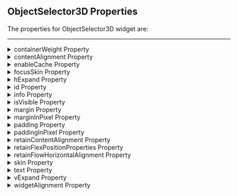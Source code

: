 
ObjectSelector3D Properties
---------------------------

The properties for ObjectSelector3D widget are:

* * *

<details close markdown="block"><summary>containerWeight Property</summary>

* * *

Specifies the percentage of width that should allocated by its parent widget. The parent widget space is distributed to its child widgets based on this weight factor. All its child widgets should sum up to 100% of weight except when placed in _voltmx.ui.ScrollBox_.

### Syntax

```

containerWeight
```

### Type

Number ( less than 100)

### Read/Write

Yes - (Read and Write)

### Example

```

//Defining the properties for ObjectSelector3D with containerWeight:70
var objBasic = {id:"objThreeD",
	skin:"ObjSkin",
	focusSkin:"ObjFSkin",
	text:"Seat reservation",
	isVisible:true};

var objLayout = {widgetAlignment:constants.WIDGET_ALIGN_CENTER,
	padding:[5,5,5,5],
	contentAlignment:constants.CONTENT_ALIGN_CENTER,
	**containerWeight:70**,
	margin:[5,5,5,5],
	paddingInPixel:true,
	marginInPixel:true,
	hExpand:false,
	vExpand:false};

//Creating the ObjectSelector3D.
var objThreeD =new voltmx.ui.ObjectSelector3D(objBasic, objLayout, {});
```

### Accessible from IDE

Yes

### Platform Availability

	Available on Windows Phone platform only.

* * *

</details>
<details close markdown="block"><summary>contentAlignment Property</summary>

* * *

Specifies the alignment of the text on the ObjectSelector3D with respect to its boundaries. A default value CONTENT\_ALIGN\_MIDDLE\_LEFT is assigned for all platforms.

### Syntax

```

contentAlignment
```

### Type

Number

### Read/Write

No

### Remarks

To choose another alignment, click the drop-down arrow and select the desired alignment. However, to change the default value on a particular platform, select the button next to the drop-down and select respective platform and choose the value.

![](Resources/Images/richtextcontentalignment.png)

**Default:** CONTENT\_ALIGN\_MIDDLE\_LEFT

The following are the available options:

CONTENT\_ALIGN\_TOP\_LEFT - Specifies the text should align at top left corner of the widget.

CONTENT\_ALIGN\_TOP\_CENTER - Specifies the text should align at top center of the widget.

CONTENT\_ALIGN\_TOP\_RIGHT- Specifies the text should align at top right of the widget.

CONTENT\_ALIGN\_MIDDLE\_LEFT- Specifies the text should align at middle left of the widget.

CONTENT\_ALIGN\_CENTER- Specifies the text should align at center of the widget.

CONTENT\_ALIGN\_MIDDLE\_RIGHT- Specifies the text should align at middle right of the widget.

CONTENT\_ALIGN\_BOTTOM\_LEFT- Specifies the text should align at bottom left of the widget.

CONTENT\_ALIGN\_BOTTOM\_CENTER- Specifies the text should align at bottom center of the widget.

CONTENT\_ALIGN\_BOTTOM\_RIGHT - Specifies the text should align at bottom right of the widget.

### Example

```

/*Defining the properties for ObjectSelector3D with contentAlignment:
constants.CONTENT_ALIGN_CENTER*/
var objBasic = {id:"objThreeD",
	skin:"ObjSkin",focusSkin:"ObjFSkin",
	text:"Seat reservation",
	isVisible:true};

var objLayout = {widgetAlignment:constants.WIDGET_ALIGN_CENTER,
	paddingInPixel:true,
	marginInPixel:true, **contentAlignment:constants.CONTENT_ALIGN_CENTER**,
	containerWeight:99,
	padding:[5,5,5,5],
	margin:[5,5,5,5],
	hExpand:false,
	vExpand:false};

//Creating the ObjectSelector3D.
var objThreeD =new voltmx.ui.ObjectSelector3D(objBasic, objLayout, {});
```

### Accessible from IDE

Yes

### Platform Availability

	Available on Windows Phone platform only.

* * *

</details>
<details close markdown="block"><summary>enableCache Property</summary>

* * *

The property enables you to improve the performance of Positional Dimension Animations.

### Syntax

```

enableCache
```

### Type

Boolean

### Read/Write

Read + Write

### Remarks

The default value for this property is true.

> **_Note:_** When the property is used, application consumes more memory. The usage of the property enables tradeoff between performance and visual quality of the content. Use the property cautiously.

### Example

```

Form1.widgetID.enableCache = true;
```

### Platform Availability

*   Available in the IDE.
*   Windows

* * *

</details>
<details close markdown="block"><summary>focusSkin Property</summary>

* * *

Specifies the look and feel of the ObjectSelector3D when in focus.

### Syntax

```

focusSkin
```

### Type

String

### Read/Write

Yes - (Read and Write)

### Example

```

//Defining the properties for ObjectSelector3D with focusSkin:"ObjFSkin"
var objBasic = {id:"objThreeD",
	skin:"ObjSkin", **focusSkin:"ObjFSkin"**,
	text:"Seat reservation",
	isVisible:true};

var objLayout = {widgetAlignment:constants.WIDGET_ALIGN_CENTER,
	padding:[5,5,5,5],
	contentAlignment:constants.CONTENT_ALIGN_CENTER,
	containerWeight:99,
	margin:[5,5,5,5],
	paddingInPixel:true,
	marginInPixel:true,
	hExpand:false,
	vExpand:false};

//Creating the ObjectSelector3D.
var objThreeD =new voltmx.ui.ObjectSelector3D(objBasic, objLayout, {});

//Reading focusSkin of the ObjectSelector3D
alert("ObjectSelector3D focusSkin is ::"+objThreeD.focusSkin);
```

### Accessible from IDE

Yes

### Platform Availability

	Available on Windows Phone platform only.

* * *

</details>
<details close markdown="block"><summary>hExpand Property</summary>

* * *

Specifies if the widget should occupy all the width available to it.

### Syntax

```

hExpand
```

### Type

Boolean

### Read/Write

No

### Remarks

Mobile Web does not support the Expand property. This is because a widget in a Mobile Web cannot expand or contract based on the neighboring widget (default behavior of a widget in a Mobile Web).

**Default:**_true_

If set to _false,_ the widget occupies the preferred width. The preferred width of a widget is the sum of its contents width, padding and margin.

If set to _true,_ the widget ensures that the entire width available to it, is occupied.

![Widget when the Expand horizontal is set to true ](Resources/Images/Expand_Horizontal.png)

### Example

```

//Defining the properties for ObjectSelector3D with hExpand:false
var objBasic = {id:"objThreeD",
	skin:"ObjSkin",
	focusSkin:"ObjFSkin",
	text:"Seat reservation",
	isVisible:true};

var objLayout = {widgetAlignment:constants.WIDGET_ALIGN_CENTER,
	margin:[5,5,5,5],
	paddingInPixel:true,
	contentAlignment:constants.CONTENT_ALIGN_CENTER,
	containerWeight:99,
	padding:[5,5,5,5],
	marginInPixel:true, 
	**hExpand:false**, 
	vExpand:false};

//Creating the ObjectSelector3D.
var objThreeD =new voltmx.ui.ObjectSelector3D(objBasic, objLayout, {});
```

### Accessible from IDE

Yes

### Platform Availability

	Available on Windows Phone platform only.

* * *

</details>
<details close markdown="block"><summary>id Property</summary>

* * *

id is a unique identifier of ObjectSelector3D consisting of alpha numeric characters. Every ObjectSelector3D should have a unique id within a Form.

### Syntax

```

id
```

### Type

String

### Read/Write

Yes - (Read only)

### Example

```

//Defining the properties for ObjectSelector3D with id:"objThreeD"
var objBasic = {**id:"objThreeD"**,
	skin:"ObjSkin",
	focusSkin:"ObjFSkin",
	text:"Seat reservation",
	isVisible:true};

var objLayout = {widgetAlignment:constants.WIDGET_ALIGN_CENTER,
	contentAlignment:constants.CONTENT_ALIGN_CENTER,
	containerWeight:99,
	padding:[5,5,5,5],
	margin:[5,5,5,5],
	paddingInPixel:true,
	marginInPixel:true,
	hExpand:false,
	vExpand:false};

//Creating the ObjectSelector3D.
var objThreeD =new voltmx.ui.ObjectSelector3D(objBasic, objLayout, {});

//Reading id of the ObjectSelector3D.
alert("ObjectSelector3D id is ::"+objThreeD.id);
```

### Accessible from IDE

Yes

### Platform Availability

	Available on Windows Phone platform only.

* * *

</details>
<details close markdown="block"><summary>info Property</summary>

* * *

A custom JSObject with the key value pairs that a developer can use to store the context with the widget. This will help in avoiding the globals to most part of the programming .

### Syntax

```

info
```

### Type

JSObject

### Read/Write

Yes - (Read and Write)

### Remarks

This is a **non-Constructor** property. You cannot set this property through widget constructor. But you can read and write data to it.

Info property holds any JSObject. Post assigning the JSObject to info property, the JSObject should not be modified. For example,

```

var inf = {a: "hello"};
widget.info = inf; //works
widget.info.a = "hello world";
//This will not update the widget info a property to hello world.
//widget.info.a will have old value as hello.
```

### Example

```

//Defining the properties for ObjectSelector3D with info property.
var objBasic = {id:"objThreeD",
	skin:"ObjSkin",
	focusSkin:"ObjFSkin",
	text:"Seat reservation",
	isVisible:true};

var objLayout = {widgetAlignment:constants.WIDGET_ALIGN_CENTER,
	contentAlignment:constants.CONTENT_ALIGN_CENTER,
	containerWeight:99,
	padding:[5,5,5,5],
	margin:[5,5,5,5],
	paddingInPixel:true,
	marginInPixel:true,
	hExpand:false,
	vExpand:false};

//Creating the ObjectSelector3D.
var objThreeD =new voltmx.ui.ObjectSelector3D(objBasic, objLayout, {});
**objThreeD.info = {key:"OS3D images"};**

//Reading info of the ObjectSelector3D.
alert("ObjectSelector3D info is ::"+objThreeD.info);
```

### Accessible from IDE

No

### Platform Availability

	Available on Windows Phone platform only.

* * *

</details>
<details close markdown="block"><summary>isVisible Property</summary>

* * *

The property controls the visibility of a widget on the form.

### Syntax

```

isVisible
```

### Type

Boolean

### Read/Write

Read + Write

### Remarks

The default value for the property is true. If set to _false,_ the widget is not displayed. If set to _true,_ the widget is displayed.

> **_Note:_** The visibility of the widget can be controlled using the setVisibility method.

### Example

```

//This is a generic property that is applicable for various widgets.
//Here, we have shown how to use the isVisible Property for camera widget.
/*You need to make a corresponding use of the 
isVisible Property for other applicable widgets.*/
frmCamera.myCamera.isVisible=true;
```

### Platform Availability

*   Available in the IDE.
*   Android, iOS, Windows, and Desktop Web

* * *

</details>
<details close markdown="block"><summary>margin Property</summary>

* * *

Defines the space around a widget. You can use this option to define the left, top, right, and bottom distance between the widget and the next widget.

### Syntax

```

margin
```

### Type

Array of numbers

### Read/Write

Yes - (Read and Write)

### Remarks

To define the margin values for a platform, click the (![](Resources/Images/clicktoedit.png)) button against the property to open the _Margin_ screen. Select the checkbox against the platform for which you want to define the margins and enter the top, left, right, and bottom margin values.

If you want to use the margin values set for a platform across other platforms, you can click the _Apply To_ button and select the platforms on which you want the margin values to be applied.

The following image illustrates the window to define the margins for platforms:

![](Resources/Images/os3dnewmargin.png)

The following image illustrates a widget with a defined margin:

![](Resources/Images/Margin.png)

### Example

```

//Defining the properties for ObjectSelector3D with margin:[5,5,5,5]
var objBasic = {id:"objThreeD",
	skin:"ObjSkin",
	focusSkin:"ObjFSkin",
	text:"Seat reservation",
	isVisible:true};

var objLayout = {widgetAlignment:constants.WIDGET_ALIGN_CENTER, 
	**margin:[5,5,5,5]**,
	paddingInPixel:true,
	contentAlignment:constants.CONTENT_ALIGN_CENTER,
	containerWeight:99,
	padding:[5,5,5,5],
	marginInPixel:true,
	hExpand:false,
	vExpand:false};

//Creating the ObjectSelector3D.
var objThreeD =new voltmx.ui.ObjectSelector3D(objBasic, objLayout, {});
```

### Accessible from IDE

Yes

### Platform Availability

	Available on Windows Phone platform only.

* * *

</details>
<details close markdown="block"><summary>marginInPixel Property</summary>

* * *

Indicates if the margin is to be applied in pixels or in percentage.

### Syntax

```

marginInPixel
```

### Type

Boolean

### Read/Write

No

### Remarks

**Default:** _false_

If set to _true,_ the margin is applied in pixels.

If set to _false,_ the margin is applied as set in [margin](#margin) property.

### Example

```

//Defining the properties for ObjectSelector3D with marginInPixel:true
var objBasic = {id:"objThreeD",
	skin:"ObjSkin",
	focusSkin:"ObjFSkin",
	text:"Seat reservation",
	isVisible:true};

var objLayout = {widgetAlignment:constants.WIDGET_ALIGN_CENTER,
	padding:[5,5,5,5],
	margin:[5,5,5,5],
	contentAlignment:constants.CONTENT_ALIGN_CENTER,
	containerWeight:99,
	paddingInPixel:true,
	**marginInPixel:true**,
	hExpand:false,
	vExpand:false};

//Creating the ObjectSelector3D.
var objThreeD =new voltmx.ui.ObjectSelector3D(objBasic, objLayout, {});
```

### Accessible from IDE

Yes

### Platform Availability

	Available on Windows Phone platform only.

* * *

</details>
<details close markdown="block"><summary>padding Property</summary>

* * *

Defines the space between the content of the widget and the widget boundaries. You can use this option to define the top, left, right, and bottom distance between the widget content and the widget boundary.

### Syntax

```

padding
```

### Type

Array of Numbers

### Read/Write

Yes - (Read and Write)

### Remarks

To define the padding values for a platform, click the (![](Resources/Images/clicktoedit.png)) button against the property to open the _Padding_ screen. Select the checkbox against the platform for which you want to define the padding's and enter the top, left, right, and bottom padding values.

If you want to use the padding values set for a platform across other platforms, you can click the _Apply To_ button and select the platforms on which you want the padding values to be applied.

The following image illustrates the window to define the padding's for platforms:

![](Resources/Images/os3dnewpadding.png)

The following image illustrates a widget with a defined padding:

![](Resources/Images/Padding.png)

### Example

```

//Defining the properties for ObjectSelector3D with padding:[5,5,5,5]
var objBasic = {id:"objThreeD",
	skin:"ObjSkin",
	focusSkin:"ObjFSkin",
	text:"Seat reservation",
	isVisible:true};

var objLayout = {widgetAlignment:constants.WIDGET_ALIGN_CENTER, 
	**padding:[5,5,5,5]**,
	margin:[5,5,5,5],
	contentAlignment:constants.CONTENT_ALIGN_CENTER,
	containerWeight:99,
	paddingInPixel:true,
	marginInPixel:true,
	hExpand:false,
	vExpand:false};

//Creating the ObjectSelector3D.
var objThreeD =new voltmx.ui.ObjectSelector3D(objBasic, objLayout, {});
```

### Accessible from IDE

Yes

### Platform Availability

	Available on Windows Phone platform only.

* * *

</details>
<details close markdown="block"><summary>paddingInPixel Property</summary>

* * *

Indicates if the padding is to be applied in pixels or in percentage.

### Syntax

```

paddingInPixel
```

### Type

Boolean

### Read/Write

No

### Remarks

**Default:** _false_

If set to _true,_ the padding is applied in pixels.

If set to _false,_ the padding is applied as set in [padding](#padding) property.

This property can be set to _true_ or _false_ only for iPhone, iPad, Android and Windows Mobile 7. On other platforms this property does not give any results even when set to _true_.

For backward compatibility on older projects, this property is will be made _true_ for iPhone, iPad, Android and Windows Mobile 7 and for other platforms it will be _false_.

### Example

```

//Defining the properties for ObjectSelector3D with paddingInPixel:true
var objBasic = {id:"objThreeD",
	skin:"ObjSkin",
	focusSkin:"ObjFSkin",
	text:"Seat reservation",
	isVisible:true};

var objLayout = {widgetAlignment:constants.WIDGET_ALIGN_CENTER,
	padding:[5,5,5,5],
	margin:[5,5,5,5],
	contentAlignment:constants.CONTENT_ALIGN_CENTER,
	containerWeight:99,
	**paddingInPixel:true**,
	marginInPixel:true,
	hExpand:false,
	vExpand:false};

//Creating the ObjectSelector3D.
var objThreeD =new voltmx.ui.ObjectSelector3D(objBasic, objLayout, {});
```

### Accessible from IDE

Yes

### Platform Availability

	Available on Windows Phone platform only.

* * *

</details>
<details close markdown="block"><summary>retainContentAlignment Property</summary>

* * *

This property is used to retain the content alignment property value, as it was defined.

> **_Note:_** Locale-level configurations take priority when invalid values are given to this property, or if it is not defined.

### The mirroring widget layout properties should be defined as follows.

```

function getIsFlexPositionalShouldMirror(widgetRetainFlexPositionPropertiesValue) {
    return (isI18nLayoutConfigEnabled &&
    localeLayoutConfig[defaultLocale]
    ["mirrorFlexPositionalProperties"] == true &&
    !widgetRetainFlexPositionPropertiesValue);
}
```

### The following table illustrates how widgets consider Local flag and Widget flag values.

  
| Properties | Local Flag Value | Widget Flag Value | Action |
| --- | --- | --- | --- |
| Mirror/retain FlexPositionProperties | true | true | Use the designed layout from widget for all locales. Widget layout overrides everything else. |
| Mirror/retain FlexPositionProperties | true | false | Use Mirror FlexPositionProperties since locale-level Mirror is true. |
| Mirror/retain FlexPositionProperties | true | not specified | Use Mirror FlexPositionProperties since locale-level Mirror is true. |
| Mirror/retain FlexPositionProperties | false | true | Use the designed layout from widget for all locales. Widget layout overrides everything else. |
| Mirror/retain FlexPositionProperties | false | false | Use the Design/Model-specific default layout. |
| Mirror/retain FlexPositionProperties | false | not specified | Use the Design/Model-specific default layout. |
| Mirror/retain FlexPositionProperties | not specified | true | Use the designed layout from widget for all locales. Widget layout overrides everything else. |
| Mirror/retain FlexPositionProperties | not specified | false | Use the Design/Model-specific default layout. |
| Mirror/retain FlexPositionProperties | not specified | not specified | Use the Design/Model-specific default layout. |

### Syntax

```

retainContentAlignment
```

### Type

Boolean

### Read/Write

No (only during widget-construction time)

### Example

```

//This is a generic property that is applicable for various widgets.
//Here, we have shown how to use the retainContentAlignment property for Button widget.
/*You need to make a corresponding use of the 
retainContentAlignment property for other applicable widgets.*/
var btn = new voltmx.ui.Button({
    "focusSkin": "defBtnFocus",
    "height": "50dp",
    "id": "myButton",
    "isVisible": true,
    "left": "0dp",
    "skin": "defBtnNormal",
    "text": "text always from top left",
    "top": "0dp",
    "width": "260dp",
    "zIndex": 1
}, {
    "contentAlignment": constants.CONTENT_ALIGN_TOP_LEFT,
    "displayText": true,
    "padding": [0, 0, 0, 0],
    "paddingInPixel": false,
    "retainFlexPositionProperties": false,
    "retainContentAlignment": true
}, {});
```

### Platform Availability

*   Available in IDE
*   Windows, iOS, Android, and SPA

* * *

</details>
<details close markdown="block"><summary>retainFlexPositionProperties Property</summary>

* * *

This property is used to retain flex positional property values as they were defined. The flex positional properties are left, right, and padding.

> **_Note:_** Locale-level configurations take priority when invalid values are given to this property, or if it is not defined.

### The mirroring widget layout properties should be defined as follows.

```

function getIsFlexPositionalShouldMirror(widgetRetainFlexPositionPropertiesValue) {
    return (isI18nLayoutConfigEnabled &&
    localeLayoutConfig[defaultLocale]
    ["mirrorFlexPositionalProperties"] == true &&
    !widgetRetainFlexPositionPropertiesValue);
}
```

### The following table illustrates how widgets consider Local flag and Widget flag values.

  
| Properties | Local Flag Value | Widget Flag Value | Action |
| --- | --- | --- | --- |
| Mirror/retain FlexPositionProperties | true | true | Use the designed layout from widget for all locales. Widget layout overrides everything else. |
| Mirror/retain FlexPositionProperties | true | false | Use Mirror FlexPositionProperties since locale-level Mirror is true. |
| Mirror/retain FlexPositionProperties | true | not specified | Use Mirror FlexPositionProperties since locale-level Mirror is true. |
| Mirror/retain FlexPositionProperties | false | true | Use the designed layout from widget for all locales. Widget layout overrides everything else. |
| Mirror/retain FlexPositionProperties | false | false | Use the Design/Model-specific default layout. |
| Mirror/retain FlexPositionProperties | false | not specified | Use the Design/Model-specific default layout. |
| Mirror/retain FlexPositionProperties | not specified | true | Use the designed layout from widget for all locales. Widget layout overrides everything else. |
| Mirror/retain FlexPositionProperties | not specified | false | Use the Design/Model-specific default layout. |
| Mirror/retain FlexPositionProperties | not specified | not specified | Use the Design/Model-specific default layout. |

### Syntax

```

retainFlexPositionProperties
```

### Type

Boolean

### Read/Write

No (only during widget-construction time)

### Example

```

//This is a generic property that is applicable for various widgets.
//Here, we have shown how to use the retainFlexPositionProperties property for Button widget.
/*You need to make a corresponding use of the 
retainFlexPositionProperties property for other applicable widgets.*/
var btn = new voltmx.ui.Button({
    "focusSkin": "defBtnFocus",
    "height": "50dp",
    "id": "myButton",
    "isVisible": true,
    "left": "0dp",
    "skin": "defBtnNormal",
    "text": "always left",
    "top": "0dp",
    "width": "260dp",
    "zIndex": 1
}, {
    "contentAlignment": constants.CONTENT_ALIGN_CENTER,
    "displayText": true,
    "padding": [0, 0, 0, 0],
    "paddingInPixel": false,
    "retainFlexPositionProperties": true,
    "retainContentAlignment": false
}, {});
```

### Platform Availability

*   Available in IDE
*   Windows, iOS, Android, and SPA

* * *

</details>
<details close markdown="block"><summary>retainFlowHorizontalAlignment Property</summary>

* * *

This property is used to convert Flow Horizontal Left to Flow Horizontal Right.

> **_Note:_** Locale-level configurations take priority when invalid values are given to this property, or if it is not defined.

### The mirroring widget layout properties should be defined as follows.

```

function getIsFlexPositionalShouldMirror(widgetRetainFlexPositionPropertiesValue) {
    return (isI18nLayoutConfigEnabled &&
    localeLayoutConfig[defaultLocale]
    ["mirrorFlexPositionalProperties"] == true &&
    !widgetRetainFlexPositionPropertiesValue);
}
```

### The following table illustrates how widgets consider Local flag and Widget flag values.

  
| Properties | Local Flag Value | Widget Flag Value | Action |
| --- | --- | --- | --- |
| Mirror/retain FlexPositionProperties | true | true | Use the designed layout from widget for all locales. Widget layout overrides everything else. |
| Mirror/retain FlexPositionProperties | true | false | Use Mirror FlexPositionProperties since locale-level Mirror is true. |
| Mirror/retain FlexPositionProperties | true | not specified | Use Mirror FlexPositionProperties since locale-level Mirror is true. |
| Mirror/retain FlexPositionProperties | false | true | Use the designed layout from widget for all locales. Widget layout overrides everything else. |
| Mirror/retain FlexPositionProperties | false | false | Use the Design/Model-specific default layout. |
| Mirror/retain FlexPositionProperties | false | not specified | Use the Design/Model-specific default layout. |
| Mirror/retain FlexPositionProperties | not specified | true | Use the designed layout from widget for all locales. Widget layout overrides everything else. |
| Mirror/retain FlexPositionProperties | not specified | false | Use the Design/Model-specific default layout. |
| Mirror/retain FlexPositionProperties | not specified | not specified | Use the Design/Model-specific default layout. |

### Syntax

```

retainFlowHorizontalAlignment
```

### Type

Boolean

### Read/Write

No (only during widget-construction time)

### Example

```

//This is a generic property that is applicable for various widgets.
//Here, we have shown how to use the retainFlowHorizontalAlignment property for Button widget.
/*You need to make a corresponding use of the 
retainFlowHorizontalAlignment property for other applicable widgets. */
var btn = new voltmx.ui.Button({
 "focusSkin": "defBtnFocus",
 "height": "50dp",
 "id": "myButton",
 "isVisible": true,
 "left": "0dp",
 "skin": "defBtnNormal",
 "text": "always left",
 "top": "0dp",
 "width": "260dp",
 "zIndex": 1
}, {
 "contentAlignment": constants.CONTENT_ALIGN_CENTER,
 "displayText": true,
 "padding": [0, 0, 0, 0],
 "paddingInPixel": false,
 "retainFlexPositionProperties": true,
 "retainContentAlignment": false,
 "retainFlowHorizontalAlignment ": false
}, {});
```

### Platform Availability

*   Available in IDE
*   Windows, iOS, Android, and SPA

* * *

</details>
<details close markdown="block"><summary>skin Property</summary>

* * *

Specifies a background skin for ObjectSelector3D widget.

### Syntax

```

skin
```

### Type

String

### Read/Write

Yes - (Read and Write)

### Example

```

//Defining the properties for ObjectSelector3D with skin:"ObjSkin"
var objBasic = {id:"objThreeD", 
	**skin:"ObjSkin"**,
	focusSkin:"ObjFSkin",
	text:"Seat reservation",
	isVisible:true};

var objLayout = {widgetAlignment:constants.WIDGET_ALIGN_CENTER,
	padding:[5,5,5,5],
	contentAlignment:constants.CONTENT_ALIGN_CENTER,containerWeight:99,
	margin:[5,5,5,5],
	paddingInPixel:true,
	marginInPixel:true,
	hExpand:false,
	vExpand:false};

//Creating the ObjectSelector3D.
var objThreeD =new voltmx.ui.ObjectSelector3D(objBasic, objLayout, {});

//Reading skin of the ObjectSelector3D
alert("ObjectSelector3D skin is ::"+objThreeD.skin);
```

### Accessible from IDE

Yes

### Platform Availability

	Available on Windows Phone platform only.

* * *

</details>
<details close markdown="block"><summary>text Property</summary>

* * *

Specifies a general or descriptive text for the ObjectSelector3D widget.

### Syntax

```

text
```

### Type

String

### Read/Write

Yes - (Read and Write)

```

//Defining the properties for ObjectSelector3D with text:"Seat reservation"
var objBasic = {id:"objThreeD",
	skin:"ObjSkin",
	focusSkin:"ObjFSkin", 
	**text:"Seat reservation"**,
	isVisible:true};

var objLayout = {widgetAlignment:constants.WIDGET_ALIGN_CENTER,
	padding:[5,5,5,5],
	contentAlignment:constants.CONTENT_ALIGN_CENTER,
	containerWeight:99,
	margin:[5,5,5,5],
	paddingInPixel:true,
	marginInPixel:true,
	hExpand:false,
	vExpand:false};

//Creating the ObjectSelector3D.
var objThreeD =new voltmx.ui.ObjectSelector3D(objBasic, objLayout, {});

//Reading text of the ObjectSelector3D.
alert("ObjectSelector3D text is ::"+objThreeD.text);
```

### Accessible from IDE

Yes

### Platform Availability

	Available on Windows Phone platform only.

* * *

</details>
<details close markdown="block"><summary>vExpand Property</summary>

* * *

Specifies if the widget has to occupy all the vertical space available to it.

### Syntax

```

vExpand
```

### Type

Boolean

### Read/Write

No

### Remarks

**Default:**_false_

If set to _true,_ the widget occupies the entire available height.

If set to _false,_ the widget occupies the preferred height.

Mobile Web does not support the Expand property. This is because a widget in a Mobile Web cannot expand or contract based on the neighboring widget (default behavior of a widget in a Mobile Web).

![Widget when the Expand vertical is set to true ](Resources/Images/Expand_Vertical.png)

### Example

```

//Defining the properties for ObjectSelector3D with vExpand:false
var objBasic = {id:"objThreeD",
	skin:"ObjSkin",
	focusSkin:"ObjFSkin",
	text:"Seat reservation",
	isVisible:true};

var objLayout = {widgetAlignment:constants.WIDGET_ALIGN_CENTER,
	padding:[5,5,5,5],
	margin:[5,5,5,5],
	contentAlignment:constants.CONTENT_ALIGN_CENTER,
	containerWeight:99,
	paddingInPixel:true,
	marginInPixel:true,
	hExpand:false,
	**vExpand:false**};

//Creating the ObjectSelector3D.
var objThreeD =new voltmx.ui.ObjectSelector3D(objBasic, objLayout, {});
```

### Accessible from IDE

Yes

### Platform Availability

	Available on Windows Phone platform only.

* * *

</details>
<details close markdown="block"><summary>widgetAlignment Property</summary>

* * *

Indicates how a widget is to be anchored with respect to its parent. Each of these below options have a horizontal alignment attribute and a vertical alignment attribute. For example, WIDGET\_ALIGN\_TOP\_LEFT specifies the vertical alignment as TOP and horizontal alignment as LEFT.

### Syntax

```

widgetAlignment
```

### Type

Number

### Read/Write

No

### Remarks

Horizontal alignment attributes are only applicable if [hExpand](#hExpand) is _false_. Similarly vertical alignment attributes are only applicable if [vExpand](#vExpand) is _false_.

Default: WIDGET\_ALIGN\_CENTER

The available options are:

*   WIDGET\_ALIGN\_TOP\_LEFT
*   WIDGET\_ALIGN\_TOP\_CENTER
*   WIDGET\_ALIGN\_TOP\_RIGHT
*   WIDGET\_ALIGN\_MIDDLE\_LEFT
*   WIDGET\_ALIGN\_CENTER
*   WIDGET\_ALIGN\_MIDDLE\_RIGHT
*   WIDGET\_ALIGN\_BOTTOM\_LEFT
*   WIDGET\_ALIGN\_BOTTOM\_CENTER
*   WIDGET\_ALIGN\_BOTTOM\_RIGHT

### Example

```

//This is a generic property that is applicable for various widgets.
//Here, we have shown how to use the widgetAlignment property for Phone widget.
/*You need to make a corresponding use of the 
widgetAlignment property for other applicable widgets.*/
  
frmPhone.myPhone.widgetAlignment=constants.WIDGET_ALIGN_CENTER;
```

### Platform Availability

	Available in the IDE

	Available on all platforms except on Desktop Web platform.

* * *
</details>

